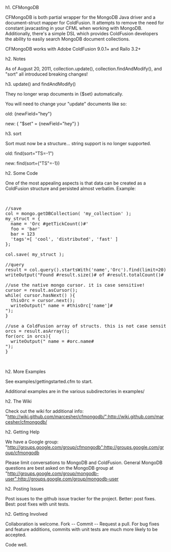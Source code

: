 h1. CFMongoDB

CFMongoDB is both partial wrapper for the MongoDB Java driver and a document-struct mapper for ColdFusion. It attempts to remove the need for constant javacasting in your CFML when working with MongoDB. Additionally, there's a simple DSL which provides ColdFusion developers the ability to easily search MongoDB document collections.

CFMongoDB works with Adobe ColdFusion 9.0.1+ and Railo 3.2+

h2. Notes

As of August 20, 2011, collection.update(), collection.findAndModify(), and "sort" all introduced breaking changes! 

h3. update() and findAndModify()

They no longer wrap documents in {$set} automatically.

You will need to change your "update" documents like so:

old: {newField="hey"}

new: { "$set" = {newField="hey"} }

h3. sort

Sort must now be a structure... string support is no longer supported.

old:  find(sort="TS=-1")

new: find(sort={"TS"=-1})

h2. Some Code

One of the most appealing aspects is that data can be created as a ColdFusion structure and persisted almost verbatim. Example:

<pre>
<cfscript>

//save
col = mongo.getDBCollection( 'my_collection' );
my_struct = {
  name = 'Orc #getTickCount()#'
  foo = 'bar'
  bar = 123
  'tags'=[ 'cool', 'distributed', 'fast' ]
};

col.save( my_struct );

//query
result = col.query().startsWith('name','Orc').find(limit=20);
writeOutput("Found #result.size()# of #result.totalCount()# Orcs");

//use the native mongo cursor. it is case sensitive!
cursor = result.asCursor();
while( cursor.hasNext() ){
  thisOrc = cursor.next();
  writeOutput(" name = #thisOrc['name']# <br>");
}

//use a ColdFusion array of structs. this is not case sensitive
orcs = result.asArray();
for(orc in orcs){
  writeOutput(" name = #orc.name# <br>");
}

</cfscript>
</pre>

h2. More Examples

See examples/gettingstarted.cfm to start.

Additional examples are in the various subdirectories in examples/

h2. The Wiki

Check out the wiki for additional info: "http://wiki.github.com/marcesher/cfmongodb/":http://wiki.github.com/marcesher/cfmongodb/

h2. Getting Help

We have a Google group: "http://groups.google.com/group/cfmongodb":http://groups.google.com/group/cfmongodb

Please limit conversations to MongoDB and ColdFusion. General MongoDB questions are best asked on the MongoDB group at "http://groups.google.com/group/mongodb-user":http://groups.google.com/group/mongodb-user

h2. Posting Issues

Post issues to the github issue tracker for the project. Better: post fixes. Best: post fixes with unit tests. 

h2. Getting Involved

Collaboration is welcome. Fork -- Commit -- Request a pull. For bug fixes and feature additions, commits with unit tests are much more likely to be accepted.

Code well.

